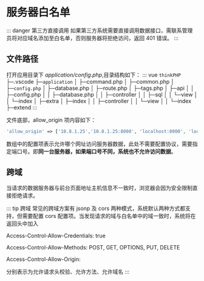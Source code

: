 # 服务器白名单

::: danger 第三方直接调用
如果第三方系统需要直接调用数据接口，需联系管理员将对应域名添加至白名单，否则服务器将拒绝访问，返回 401 错误。
:::

## 文件路径

打开应用目录下 _application/config.php_,目录结构如下：
::: vue
`thinkPHP`
├─.vscode
├─`application`
│ ├─command.php
│ ├─common.php
│ ├─`config.php`
│ ├─database.php
│ ├─route.php
│ ├─tags.php
│ ├─api
│ │ ├─config.php
│ │ ├─database.php
│ │ ├─controller
│ │ ├─sql
│ │ └─view
│ │ └─index
│ ├─extra
│ ├─index
│ │ ├─controller
│ │ └─view
│ │ └─index
├─extend
:::

文件底部，allow_origin 项内容如下：

```php
'allow_origin' => ['10.8.1.25','10.8.1.25:8000', 'localhost:8000', 'localhost:90']
```

数组中的配置项表示允许哪个网址访问服务器数据，此处不需要配置协议，需要指定端口号。即**同一台服务器，如果端口号不同，系统也不允许访问数据**。

## 跨域

当请求的数据服务器与前台页面地址主机信息不一致时，浏览器会因为安全限制直接拒绝请求。

::: tip 跨域
常见的跨域方案有 jsonp 及 cors 两种模式，系统默认两种方式都支持，但需要配置 cors 配置项。当发现请求的域与白名单中的域一致时，系统将在返回头中加入

Access-Control-Allow-Credentials: true

Access-Control-Allow-Methods: POST, GET, OPTIONS, PUT, DELETE

Access-Control-Allow-Origin:

分别表示为允许请求头校验、允许方法、允许域名
:::
